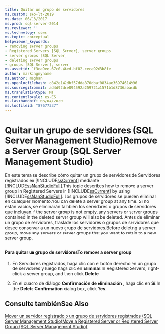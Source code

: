 ```yaml
---
title: Quitar un grupo de servidores
ms.custom: seo-lt-2019
ms.date: 06/13/2017
ms.prod: sql-server-2014
ms.reviewer: ''
ms.technology: ssms
ms.topic: conceptual
helpviewer_keywords:
- removing server groups
- Registered Servers [SQL Server], server groups
- server groups [SQL Server]
- deleting server groups
- groups [SQL Server], server
ms.assetid: 1f3ea9ee-67c0-46ed-bf02-ceca92d3b8fe
author: markingmyname
ms.author: maghan
ms.openlocfilehash: c842e142dbf57dda870dbaf0834ae36974614996
ms.sourcegitcommit: ad4d92dce894592a259721a1571b1d8736abacdb
ms.translationtype: MT
ms.contentlocale: es-ES
ms.lasthandoff: 08/04/2020
ms.locfileid: "87677337"
---
```

# <a name="remove-a-server-group-sql-server-management-studio"></a><span data-ttu-id="a0928-102">Quitar un grupo de servidores (SQL Server Management Studio)</span><span class="sxs-lookup"><span data-stu-id="a0928-102">Remove a Server Group (SQL Server Management Studio)</span></span>
  <span data-ttu-id="a0928-103">En este tema se describe cómo quitar un grupo de servidores de Servidores registrados en [!INCLUDE[ssCurrent](../../includes/sscurrent-md.md)] mediante [!INCLUDE[ssManStudioFull](../../includes/ssmanstudiofull-md.md)].</span><span class="sxs-lookup"><span data-stu-id="a0928-103">This topic describes how to remove a server group in Registered Servers in [!INCLUDE[ssCurrent](../../includes/sscurrent-md.md)] by using [!INCLUDE[ssManStudioFull](../../includes/ssmanstudiofull-md.md)].</span></span> <span data-ttu-id="a0928-104">Los grupos de servidores se pueden eliminar en cualquier momento.</span><span class="sxs-lookup"><span data-stu-id="a0928-104">You can delete a server group at any time.</span></span> <span data-ttu-id="a0928-105">Si no están vacíos, se eliminarán también los servidores o grupos de servidores que incluyan.</span><span class="sxs-lookup"><span data-stu-id="a0928-105">If the server group is not empty, any servers or server groups contained in the deleted server group will also be deleted.</span></span> <span data-ttu-id="a0928-106">Antes de eliminar un grupo de servidores, traslade los servidores o grupos de servidores que desee conservar a un nuevo grupo de servidores.</span><span class="sxs-lookup"><span data-stu-id="a0928-106">Before deleting a server group, move any servers or server groups that you want to retain to a new server group.</span></span>  
  
##  <a name="SSMSProcedure"></a>  
  
#### <a name="to-remove-a-server-group"></a><span data-ttu-id="a0928-107">Para quitar un grupo de servidores</span><span class="sxs-lookup"><span data-stu-id="a0928-107">To remove a server group</span></span>  
  
1.  <span data-ttu-id="a0928-108">En Servidores registrados, haga clic con el botón derecho en un grupo de servidores y luego haga clic en **Eliminar**.</span><span class="sxs-lookup"><span data-stu-id="a0928-108">In Registered Servers, right-click a server group, and then click **Delete**.</span></span>  
  
2.  <span data-ttu-id="a0928-109">En el cuadro de diálogo **Confirmación de eliminación** , haga clic en **Sí**.</span><span class="sxs-lookup"><span data-stu-id="a0928-109">In the **Delete Confirmation** dialog box, click **Yes**.</span></span>  
  
## <a name="see-also"></a><span data-ttu-id="a0928-110">Consulte también</span><span class="sxs-lookup"><span data-stu-id="a0928-110">See Also</span></span>  
 [<span data-ttu-id="a0928-111">Mover un servidor registrado o un grupo de servidores registrados &#40;SQL Server Management Studio&#41;</span><span class="sxs-lookup"><span data-stu-id="a0928-111">Move a Registered Server or Registered Server Group &#40;SQL Server Management Studio&#41;</span></span>](move-a-registered-server-or-registered-server-group.md)  
  
  
